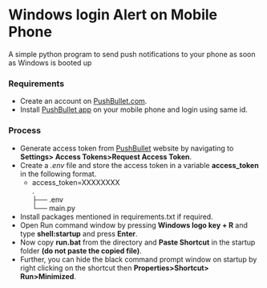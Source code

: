 <h1> Windows login Alert on Mobile Phone</h1>
A simple python program to send push notifications to your phone as soon as Windows is booted up

### Requirements
* Create an account on <a href="https://www.pushbullet.com/">PushBullet.com</a>.
* Install <a href="https://play.google.com/store/apps/details?id=com.pushbullet.android">PushBullet app</a> on your 
mobile phone and login using same id.

### Process
* Generate access token from <a href="https://www.pushbullet.com/">PushBullet</a> website by navigating to **Settings>
Access Tokens>Request Access Token**.
* Create a *.env* file and store the access token in a variable **access_token** in the following format.
    - access_token=XXXXXXXX<br>
    .<br>
    ├── .env<br>
    └── main.py
* Install packages mentioned in requirements.txt if required.
* Open Run command window by pressing **Windows logo key + R** and type **shell:startup** and press **Enter**.
* Now copy **run.bat** from the directory and **Paste Shortcut** in the startup folder **(do not paste the copied file)**.
* Further, you can hide the black command prompt window on startup by right clicking on the shortcut then **Properties>Shortcut>
Run>Minimized**. 
